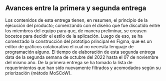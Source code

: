 ## Avances entre la primera y segunda entrega

Los contenidos de esta entrega tienen, en resumen, el principio de la ejecución del producto; comenzando con el diseño que fue discutido entre los miembros del equipo para que, de manera preliminar, se creasen bocetos para decidir el estilo de la aplicación. Luego de eso, se ha comenzado la construcción del prototipo principal en Figma, que es un editor de gráficos colaborativo el cual no necesita lenguaje de programación alguno.
El tiempo de elaboración de esta segunda entrega data de la segunda semana de octubre del 2022 hasta el 07 de noviembre del mismo año.
De la primera entrega se ha tomado la lista de requerimientos que han sido nuevamente filtrados y acomodados según su priorización (método MoSCoW).

